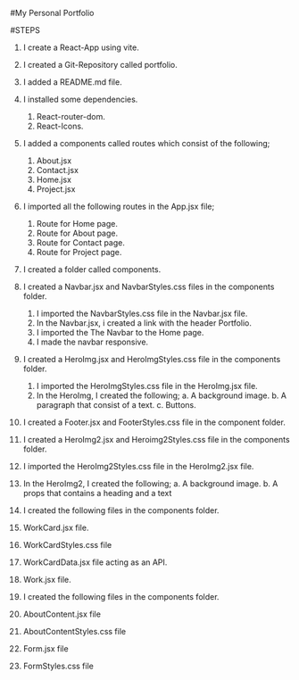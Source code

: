 #My Personal Portfolio

#STEPS

1. I create a React-App using vite.
2. I created a Git-Repository called portfolio.
3. I added a README.md file.
4. I installed some dependencies.

   1. React-router-dom.
   2. React-Icons.

5. I added a components called routes which consist of the following;

   1. About.jsx
   2. Contact.jsx
   3. Home.jsx
   4. Project.jsx

6. I imported all the following routes in the App.jsx file;

   1. Route for Home page.
   2. Route for About page.
   3. Route for Contact page.
   4. Route for Project page.

7. I created a folder called components.

8. I created a Navbar.jsx and NavbarStyles.css files in the components folder.

   1. I imported the NavbarStyles.css file in the Navbar.jsx file.
   2. In the Navbar.jsx, i created a link with the header Portfolio.
   3. I imported the The Navbar to the Home page.
   4. I made the navbar responsive.

9. I created a HeroImg.jsx and HeroImgStyles.css file in the components folder.

   1. I imported the HeroImgStyles.css file in the HeroImg.jsx file.
   2. In the HeroImg, I created the following;
      a. A background image.
      b. A paragraph that consist of a text.
      c. Buttons.

10. I created a Footer.jsx and FooterStyles.css file in the component folder.

11. I created a HeroImg2.jsx and Heroimg2Styles.css file in the components folder.
12. I imported the HeroImg2Styles.css file in the HeroImg2.jsx file.
13. In the HeroImg2, I created the following;
    a. A background image.
    b. A props that contains a heading and a text

14. I created the following files in the components folder.
15. WorkCard.jsx file.
16. WorkCardStyles.css file
17. WorkCardData.jsx file acting as an API.
18. Work.jsx file.

19. I created the following files in the components folder.
20. AboutContent.jsx file
21. AboutContentStyles.css file
22. Form.jsx file
23. FormStyles.css file
